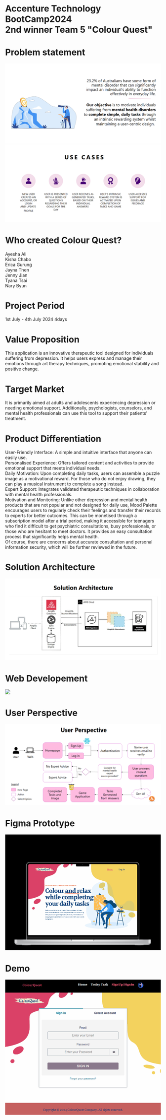 # Accenture Technology BootCamp2024 <br> 2nd winner Team 5 "Colour Quest"
# Problem statement 
<img src="https://github.com/NAry-Byun/Accenture_Team5/blob/main/src/images/Screenshot%202024-07-06%20001427.png?raw=true"></img><br>
<img src="https://github.com/NAry-Byun/Accenture_Team5/blob/main/src/images/Screenshot%202024-07-06%20001507.png?raw=true"></img>
# Who created Colour Quest?
Ayesha Ali<br>
Kisha Chabo<br>
Erica Gurung<br>
Jayna Then<br>
Jenny Jian<br>
Tyana Tsai<br>
Nary Byun<br>
# Project Period
1st July - 4th July 2024 4days
# Value Proposition
This application is an innovative therapeutic tool designed for individuals suffering from depression. It helps users express and manage their emotions through art therapy techniques, promoting emotional stability and positive change.

# Target Market
It is primarily aimed at adults and adolescents experiencing depression or needing emotional support. Additionally, psychologists, counselors, and mental health professionals can use this tool to support their patients' treatment.

# Product Differentiation

User-Friendly Interface: A simple and intuitive interface that anyone can easily use.
<br> Personalised Experience: Offers tailored content and activities to provide emotional support that meets individual needs.<br>
Daily Motivation: Upon completing daily tasks, users can assemble a puzzle image as a motivational reward. For those who do not enjoy drawing, they can play a musical instrument to complete a song instead.<br>
Expert Support: Integrates validated therapeutic techniques in collaboration with mental health professionals.<br>
Motivation and Monitoring: Unlike other depression and mental health products that are not popular and not designed for daily use, Mood Palette encourages users to regularly check their feelings and transfer their records to experts for better outcomes. This can be monetised through a subscription model after a trial period, making it accessible for teenagers who find it difficult to get psychiatric consultations, busy professionals, or those who are hesitant to meet doctors. It provides an easy consultation process that significantly helps mental health.
<br>Of course, there are concerns about accurate consultation and personal information security, which will be further reviewed in the future.

# Solution Architecture
<img src="https://github.com/NAry-Byun/Accenture_Team5/blob/main/src/images/Screenshot%202024-07-05%20234925.png?raw=true"></img>
# Web Developement 
<img src="https://github.com/NAry-Byun/Accenture_Team5/assets/153330377/c653db77-00a3-4cf4-8f93-3d65c5c68b61"></img>
# User Perspective
<img src="https://github.com/NAry-Byun/Accenture_Team5/blob/main/src/images/Screenshot%202024-07-05%20235000.png?raw=true"></img>
# Figma Prototype
<img src="https://github.com/NAry-Byun/Accenture_Team5/blob/main/src/images/bookingweb.gif?raw=true"></img>
# Demo
<img src="https://github.com/NAry-Byun/Accenture_Team5/blob/main/src/images/colourquest.gif?raw=true"></img>
